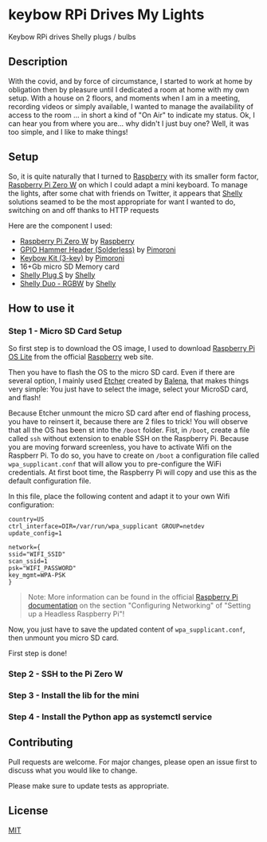 # keybow RPi Drives My Lights
Keybow RPi drives Shelly plugs / bulbs

## Description
With the covid, and by force of circumstance, I started to work at home by obligation then by pleasure until I dedicated a room at home with my own setup. 
With a house on 2 floors, and moments when I am in a meeting, recording videos or simply available, I wanted to manage the availability of access to the room ... in short a kind of "On Air" to indicate my status. Ok, I can hear you from where you are... why didn't I just buy one? Well, it was too simple, and I like to make things!  

## Setup
So, it is quite naturally that I turned to [Raspberry](https://www.raspberrypi.com/) with its smaller form factor, [Raspberry Pi Zero W](https://www.raspberrypi.com/products/raspberry-pi-zero-w/) on which I could adapt a mini keyboard. To manage the lights, after some chat with friends on Twitter, it appears that [Shelly](https://shelly.cloud/) solutions seamed to be the most appropriate for want I wanted to do, switching on and off thanks to HTTP requests

Here are the component I used:
- [Raspberry Pi Zero W](https://www.raspberrypi.com/products/raspberry-pi-zero-w/) by [Raspberry](https://www.raspberrypi.com/)
- [GPIO Hammer Header (Solderless)](https://shop.pimoroni.com/products/gpio-hammer-header?variant=35643241098) by [Pimoroni](https://shop.pimoroni.com/)
- [Keybow Kit (3-key)](https://shop.pimoroni.com/products/keybow-mini-3-key-macro-pad-kit?variant=27890390696019) by [Pimoroni](https://shop.pimoroni.com/)
- 16+Gb micro SD Memory card
- [Shelly Plug S](https://shop.shelly.cloud/shelly-plug-s-wifi-smart-home-automation#62) by [Shelly](https://shelly.cloud/)
- [Shelly Duo - RGBW](https://shop.shelly.cloud/shelly-bulb-rgbw-e27-wifi-smart-home-automation#436) by [Shelly](https://shelly.cloud/)
    
## How to use it
### Step 1 - Micro SD Card Setup
So first step is to download the OS image, I used to download [Raspberry Pi OS Lite](https://www.raspberrypi.com/software/operating-systems/) from the official [Raspberry](https://www.raspberrypi.com/) web site.

Then you have to flash the OS to the micro SD card. Even if there are several option, I mainly used [Etcher](https://www.balena.io/etcher/) created by [Balena](https://www.balena.io/), that makes things very simple: You just have to select the image, select your MicroSD card, and flash!

Because Etcher unmount the micro SD card after end of flashing process, you have to reinsert it, because there are 2 files to trick! You will observe that all the OS has been st into the `/boot` folder. Fist, in `/boot`, create a file called `ssh` without extension to enable SSH on the Raspberry Pi. Because you are moving forward screenless, you have to activate Wifi on the Raspberr Pi. To do so, you have to create on `/boot` a configuration file called `wpa_supplicant.conf` that will allow you to pre-configure the WiFi credentials. At first boot time, the Raspberry Pi will copy and use this as the default configuration file.

In this file, place the following content and adapt it to your own Wifi configuration:
```
country=US
ctrl_interface=DIR=/var/run/wpa_supplicant GROUP=netdev
update_config=1

network={
ssid="WIFI_SSID"
scan_ssid=1
psk="WIFI_PASSWORD"
key_mgmt=WPA-PSK
}
```
> Note: More information can be found in the official [Raspberry Pi documentation](https://www.raspberrypi.com/documentation/computers/configuration.html#configuring-networking-2) on the section "Configuring Networking" of "Setting up a Headless Raspberry Pi"!

Now, you just have to save the updated content of `wpa_supplicant.conf`, then unmount you micro SD card.

First step is done!

### Step 2 - SSH to the Pi Zero W

### Step 3 - Install the lib for the mini

### Step 4 - Install the Python app as systemctl service

## Contributing
Pull requests are welcome. For major changes, please open an issue first to discuss what you would like to change.

Please make sure to update tests as appropriate.

## License
[MIT](https://choosealicense.com/licenses/mit/)
